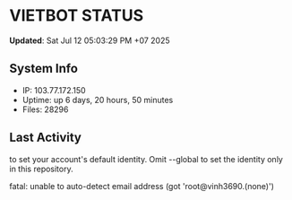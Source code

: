 # VIETBOT STATUS
**Updated**: Sat Jul 12 05:03:29 PM +07 2025

## System Info
- IP: 103.77.172.150
- Uptime: up 6 days, 20 hours, 50 minutes
- Files: 28296

## Last Activity

to set your account's default identity.
Omit --global to set the identity only in this repository.

fatal: unable to auto-detect email address (got 'root@vinh3690.(none)')
